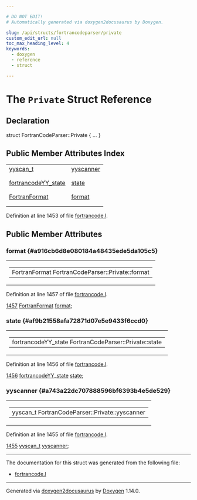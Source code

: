 ```yaml
---

# DO NOT EDIT!
# Automatically generated via doxygen2docusaurus by Doxygen.

slug: /api/structs/fortrancodeparser/private
custom_edit_url: null
toc_max_heading_level: 4
keywords:
  - doxygen
  - reference
  - struct

---
```


<div class="doxyPage">

# The `Private` Struct Reference



## Declaration

<div class="doxyDeclaration">
struct FortranCodeParser::Private { ... }
</div>

## Public Member Attributes Index

<table class="doxyMembersIndex">

<tr class="doxyMemberIndexItem">
<td class="doxyMemberIndexItemType" align="left" valign="top"><a href="/web-doxygen/docs/api/files/src/code-l/#a9484188abbc459dafcbd4c96425fa70b">yyscan_t</a></td>
<td class="doxyMemberIndexItemName" align="left" valign="top"><a href="#a743a22dc707888596bf6393b4e5de529">yyscanner</a></td>
</tr>
<tr class="doxyMemberIndexDescription">
<td class="doxyMemberIndexDescriptionLeft"></td>
<td class="doxyMemberIndexDescriptionRight">
</td>
</tr>
<tr class="doxyMemberIndexSeparator">
<td class="doxyMemberIndexSeparator" colspan="2"></td>
</tr>

<tr class="doxyMemberIndexItem">
<td class="doxyMemberIndexItemType" align="left" valign="top"><a href="/web-doxygen/docs/api/structs/fortrancodeyy-state">fortrancodeYY_state</a></td>
<td class="doxyMemberIndexItemName" align="left" valign="top"><a href="#af9b21558afa72871d07e5e9433f6ccd0">state</a></td>
</tr>
<tr class="doxyMemberIndexDescription">
<td class="doxyMemberIndexDescriptionLeft"></td>
<td class="doxyMemberIndexDescriptionRight">
</td>
</tr>
<tr class="doxyMemberIndexSeparator">
<td class="doxyMemberIndexSeparator" colspan="2"></td>
</tr>

<tr class="doxyMemberIndexItem">
<td class="doxyMemberIndexItemType" align="left" valign="top"><a href="/web-doxygen/docs/api/files/src/types-h/#ad3f2a8c13ceee9c0aaeabf930dd88266">FortranFormat</a></td>
<td class="doxyMemberIndexItemName" align="left" valign="top"><a href="#a916cb6d8e080184a48435ede5da105c5">format</a></td>
</tr>
<tr class="doxyMemberIndexDescription">
<td class="doxyMemberIndexDescriptionLeft"></td>
<td class="doxyMemberIndexDescriptionRight">
</td>
</tr>
<tr class="doxyMemberIndexSeparator">
<td class="doxyMemberIndexSeparator" colspan="2"></td>
</tr>

</table>


<p>Definition at line 1453 of file <a href="/web-doxygen/docs/api/files/src/fortrancode-l">fortrancode.l</a>.</p>


<div class="doxySectionDef">

## Public Member Attributes

### format {#a916cb6d8e080184a48435ede5da105c5}

<div class="doxyMemberItem">
<div class="doxyMemberProto">
<table class="doxyMemberLabels">
<tr class="doxyMemberLabels">
<td class="doxyMemberLabelsLeft">
<table class="doxyMemberName">
<tr>
<td class="doxyMemberName">FortranFormat FortranCodeParser::Private::format</td>
</tr>
</table>
</td>
</tr>
</table>
</div>
<div class="doxyMemberDoc">



<p>Definition at line 1457 of file <a href="/web-doxygen/docs/api/files/src/fortrancode-l">fortrancode.l</a>.</p>


<div class="doxyProgramListing">

<div class="doxyCodeLine"><span class="doxyLineNumber"><a href="#a916cb6d8e080184a48435ede5da105c5">1457</a></span><span class="doxyLineContent"><span class="doxyHighlight">  <a href="/web-doxygen/docs/api/files/src/types-h/#ad3f2a8c13ceee9c0aaeabf930dd88266">FortranFormat</a> <a href="#a916cb6d8e080184a48435ede5da105c5">format</a>;</span></span></div>

</div>

</div>
</div>

### state {#af9b21558afa72871d07e5e9433f6ccd0}

<div class="doxyMemberItem">
<div class="doxyMemberProto">
<table class="doxyMemberLabels">
<tr class="doxyMemberLabels">
<td class="doxyMemberLabelsLeft">
<table class="doxyMemberName">
<tr>
<td class="doxyMemberName">fortrancodeYY_state FortranCodeParser::Private::state</td>
</tr>
</table>
</td>
</tr>
</table>
</div>
<div class="doxyMemberDoc">



<p>Definition at line 1456 of file <a href="/web-doxygen/docs/api/files/src/fortrancode-l">fortrancode.l</a>.</p>


<div class="doxyProgramListing">

<div class="doxyCodeLine"><span class="doxyLineNumber"><a href="#af9b21558afa72871d07e5e9433f6ccd0">1456</a></span><span class="doxyLineContent"><span class="doxyHighlight">  <a href="/web-doxygen/docs/api/structs/fortrancodeyy-state">fortrancodeYY_state</a> <a href="#af9b21558afa72871d07e5e9433f6ccd0">state</a>;</span></span></div>

</div>

</div>
</div>

### yyscanner {#a743a22dc707888596bf6393b4e5de529}

<div class="doxyMemberItem">
<div class="doxyMemberProto">
<table class="doxyMemberLabels">
<tr class="doxyMemberLabels">
<td class="doxyMemberLabelsLeft">
<table class="doxyMemberName">
<tr>
<td class="doxyMemberName">yyscan_t FortranCodeParser::Private::yyscanner</td>
</tr>
</table>
</td>
</tr>
</table>
</div>
<div class="doxyMemberDoc">



<p>Definition at line 1455 of file <a href="/web-doxygen/docs/api/files/src/fortrancode-l">fortrancode.l</a>.</p>


<div class="doxyProgramListing">

<div class="doxyCodeLine"><span class="doxyLineNumber"><a href="#a743a22dc707888596bf6393b4e5de529">1455</a></span><span class="doxyLineContent"><span class="doxyHighlight">  <a href="/web-doxygen/docs/api/files/src/code-l/#a9484188abbc459dafcbd4c96425fa70b">yyscan_t</a> <a href="#a743a22dc707888596bf6393b4e5de529">yyscanner</a>;</span></span></div>

</div>

</div>
</div>

</div>

<hr/>

The documentation for this struct was generated from the following file:

<ul>
<li><a href="/web-doxygen/docs/api/files/src/fortrancode-l">fortrancode.l</a></li>
</ul>

<hr/>

<p class="doxyGeneratedBy">Generated via <a href="https://github.com/xpack/doxygen2docusaurus">doxygen2docusaurus</a> by <a href="https://www.doxygen.nl">Doxygen</a> 1.14.0.</p>

</div>

